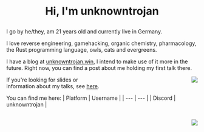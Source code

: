 # <p align="center">__Hi, I'm unknowntrojan__</p>

I go by he/they, am 21 years old and currently live in Germany.

I love reverse engineering, gamehacking, organic chemistry, pharmacology, the Rust programming language, owls, cats and evergreens.

I have a blog at [unknowntrojan.win](https://unknowntrojan.win), I intend to make use of it more in the future. Right now, you can find a post about me holding my first talk there.

<div style="float:right; width: 50%;">
<img align="right" src="https://github-readme-stats.vercel.app/api?username=unknowntrojan&show_icons=true&theme=github_dark" />
</div>

If you're looking for slides or information about my talks, see [here](https://github.com/unknowntrojan/talks).

You can find me here:
| Platform | Username |
| --- | --- |
| Discord | unknowntrojan |

<br/>
<div style="clear: both;"></div>
<img align="right" src="https://github-readme-stats.vercel.app/api/top-langs/?username=unknowntrojan&show_icons=true&theme=github_dark&langs_count=4&layout=compact&hide=ruby,liquid,javascript,css" />
